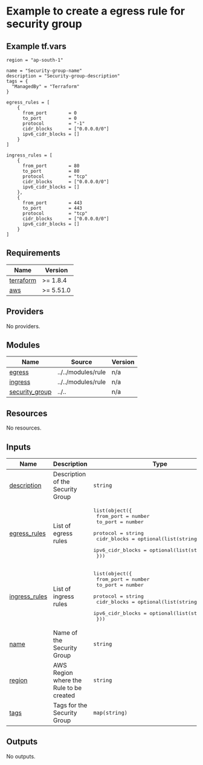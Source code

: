 <!-- BEGIN_TF_DOCS -->
# Example to create a egress rule for security group

## Example tf.vars
```
region = "ap-south-1"

name = "Security-group-name"
description = "Security-group-description"
tags = {
  "ManagedBy" = "Terraform"
}

egress_rules = [
    {
      from_port        = 0
      to_port          = 0
      protocol         = "-1"
      cidr_blocks      = ["0.0.0.0/0"]
      ipv6_cidr_blocks = []
    }
]

ingress_rules = [
    {
      from_port        = 80
      to_port          = 80
      protocol         = "tcp"
      cidr_blocks      = ["0.0.0.0/0"]
      ipv6_cidr_blocks = []
    },
    {
      from_port        = 443
      to_port          = 443
      protocol         = "tcp"
      cidr_blocks      = ["0.0.0.0/0"]
      ipv6_cidr_blocks = []
    }
]
```

## Requirements

| Name | Version |
|------|---------|
| <a name="requirement_terraform"></a> [terraform](#requirement\_terraform) | >=  1.8.4 |
| <a name="requirement_aws"></a> [aws](#requirement\_aws) | >= 5.51.0 |

## Providers

No providers.

## Modules

| Name | Source | Version |
|------|--------|---------|
| <a name="module_egress"></a> [egress](#module\_egress) | ../../modules/rule | n/a |
| <a name="module_ingress"></a> [ingress](#module\_ingress) | ../../modules/rule | n/a |
| <a name="module_security_group"></a> [security\_group](#module\_security\_group) | ../.. | n/a |

## Resources

No resources.

## Inputs

| Name | Description | Type | Default | Required |
|------|-------------|------|---------|:--------:|
| <a name="input_description"></a> [description](#input\_description) | Description of the Security Group | `string` | n/a | yes |
| <a name="input_egress_rules"></a> [egress\_rules](#input\_egress\_rules) | List of egress rules | <pre>list(object({<br>    from_port                = number<br>    to_port                  = number<br>    protocol                 = string<br>    cidr_blocks              = optional(list(string), [])<br>    ipv6_cidr_blocks         = optional(list(string), [])<br>  }))</pre> | `[]` | no |
| <a name="input_ingress_rules"></a> [ingress\_rules](#input\_ingress\_rules) | List of ingress rules | <pre>list(object({<br>    from_port                = number<br>    to_port                  = number<br>    protocol                 = string<br>    cidr_blocks              = optional(list(string), [])<br>    ipv6_cidr_blocks         = optional(list(string), [])<br>  }))</pre> | `[]` | no |
| <a name="input_name"></a> [name](#input\_name) | Name of the Security Group | `string` | n/a | yes |
| <a name="input_region"></a> [region](#input\_region) | AWS Region where the Rule to be created | `string` | n/a | yes |
| <a name="input_tags"></a> [tags](#input\_tags) | Tags for the Security Group | `map(string)` | `{}` | no |

## Outputs

No outputs.
<!-- END_TF_DOCS -->
